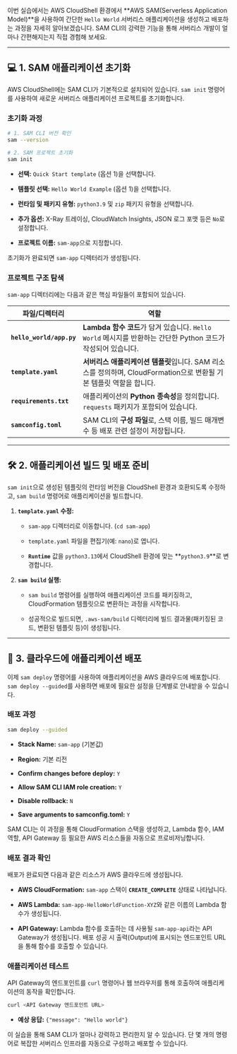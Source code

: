 이번 실습에서는 AWS CloudShell 환경에서 **AWS SAM(Serverless Application Model)**을 사용하여 간단한 `Hello World` 서버리스 애플리케이션을 생성하고 배포하는 과정을 자세히 알아보겠습니다. SAM CLI의 강력한 기능을 통해 서버리스 개발이 얼마나 간편해지는지 직접 경험해 보세요.

---

## 💻 1. SAM 애플리케이션 초기화

AWS CloudShell에는 SAM CLI가 기본적으로 설치되어 있습니다. `sam init` 명령어를 사용하여 새로운 서버리스 애플리케이션 프로젝트를 초기화합니다.

### **초기화 과정**

```Bash
# 1. SAM CLI 버전 확인
sam --version

# 2. SAM 프로젝트 초기화
sam init
```

- **선택:** `Quick Start template` (옵션 1)을 선택합니다.
    
- **템플릿 선택:** `Hello World Example` (옵션 1)을 선택합니다.
    
- **런타임 및 패키지 유형:** `python3.9` 및 `zip` 패키지 유형을 선택합니다.
    
- **추가 옵션:** X-Ray 트레이싱, CloudWatch Insights, JSON 로그 포맷 등은 `No`로 설정합니다.
    
- **프로젝트 이름:** `sam-app`으로 지정합니다.
    

초기화가 완료되면 `sam-app` 디렉터리가 생성됩니다.

### **프로젝트 구조 탐색**

`sam-app` 디렉터리에는 다음과 같은 핵심 파일들이 포함되어 있습니다.

|파일/디렉터리|역할|
|---|---|
|**`hello_world/app.py`**|**Lambda 함수 코드**가 담겨 있습니다. `Hello World` 메시지를 반환하는 간단한 Python 코드가 작성되어 있습니다.|
|**`template.yaml`**|**서버리스 애플리케이션 템플릿**입니다. SAM 리소스를 정의하며, CloudFormation으로 변환될 기본 템플릿 역할을 합니다.|
|**`requirements.txt`**|애플리케이션의 **Python 종속성**을 정의합니다. `requests` 패키지가 포함되어 있습니다.|
|**`samconfig.toml`**|SAM CLI의 **구성 파일**로, 스택 이름, 빌드 매개변수 등 배포 관련 설정이 저장됩니다.|

---

## 🛠️ 2. 애플리케이션 빌드 및 배포 준비

`sam init`으로 생성된 템플릿의 런타임 버전을 CloudShell 환경과 호환되도록 수정하고, `sam build` 명령어로 애플리케이션을 빌드합니다.

1. **`template.yaml` 수정:**
    
    - `sam-app` 디렉터리로 이동합니다. (`cd sam-app`)
        
    - `template.yaml` 파일을 편집기(예: `nano`)로 엽니다.
        
    - **`Runtime`** 값을 `python3.13`에서 CloudShell 환경에 맞는 **`python3.9`**로 변경합니다.
        
2. **`sam build` 실행:**
    
    - `sam build` 명령어를 실행하여 애플리케이션 코드를 패키징하고, CloudFormation 템플릿으로 변환하는 과정을 시작합니다.
        
    - 성공적으로 빌드되면, `.aws-sam/build` 디렉터리에 빌드 결과물(패키징된 코드, 변환된 템플릿 등)이 생성됩니다.
        

---

## 🚀 3. 클라우드에 애플리케이션 배포

이제 `sam deploy` 명령어를 사용하여 애플리케이션을 AWS 클라우드에 배포합니다. `sam deploy --guided`를 사용하면 배포에 필요한 설정을 단계별로 안내받을 수 있습니다.

### **배포 과정**

```Bash
sam deploy --guided
```

- **Stack Name:** `sam-app` (기본값)
    
- **Region:** 기본 리전
    
- **Confirm changes before deploy:** `Y`
    
- **Allow SAM CLI IAM role creation:** `Y`
    
- **Disable rollback:** `N`
    
- **Save arguments to samconfig.toml:** `Y`
    

SAM CLI는 이 과정을 통해 CloudFormation 스택을 생성하고, Lambda 함수, IAM 역할, API Gateway 등 필요한 AWS 리소스들을 자동으로 프로비저닝합니다.

### **배포 결과 확인**

배포가 완료되면 다음과 같은 리소스가 AWS 클라우드에 생성됩니다.

- **AWS CloudFormation:** `sam-app` 스택이 **`CREATE_COMPLETE`** 상태로 나타납니다.
    
- **AWS Lambda:** `sam-app-HelloWorldFunction-XYZ`와 같은 이름의 Lambda 함수가 생성됩니다.
    
- **API Gateway:** Lambda 함수를 호출하는 데 사용될 `sam-app-api`라는 API Gateway가 생성됩니다. 배포 성공 시 출력(Output)에 표시되는 엔드포인트 URL을 통해 함수를 호출할 수 있습니다.
    

### **애플리케이션 테스트**

API Gateway의 엔드포인트를 `curl` 명령어나 웹 브라우저를 통해 호출하여 애플리케이션의 동작을 확인합니다.

```Bash
curl <API Gateway 엔드포인트 URL>
```

- **예상 응답:** `{"message": "Hello world"}`
    

이 실습을 통해 SAM CLI가 얼마나 강력하고 편리한지 알 수 있습니다. 단 몇 개의 명령어로 복잡한 서버리스 인프라를 자동으로 구성하고 배포할 수 있습니다.